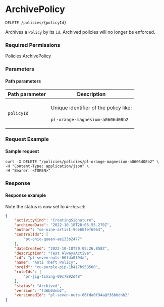 # ArchivePolicy

`DELETE /policies/{policyId}`

Archives a `Policy` by its `id`.  Archived policies will no longer be enforced.

### Required Permissions

Policies:ArchivePolicy

### Parameters <a href="#parameters.1" id="parameters.1"></a>

#### Path parameters <a href="#path-parameters" id="path-parameters"></a>

| Path parameter | Description                                                                                     |
| -------------- | ----------------------------------------------------------------------------------------------- |
| `policyId`     | <p>Unique identifier of the policy like:<br><br><code>pl-orange-magnesium-a0606d08b2</code></p> |

### Request Example <a href="#request-example.1" id="request-example.1"></a>

#### Sample request <a href="#sample-request" id="sample-request"></a>

```shell
curl -X DELETE "/policies/policies/pl-orange-magnesium-a0606d08b2" \
-H "Content-Type: application/json" \
-H "Bearer: <TOKEN>"
```

### Response <a href="#response" id="response"></a>

#### Response example <a href="#response-example" id="response-example"></a>

Note the status is now set to `Archived`:

```json
{
    "activityKind": "CreatingSignature",
    "archivedDate": "2022-10-18T20:05:55.270Z",
    "author": "oe-nine-artist-9de60fef6963",
    "controlIds": [
        "pc-ohio-queen-ae133b2477"
    ],
    "dateCreated": "2022-10-18T20:05:26.858Z",
    "description": "Test AlwaysActive",
    "id": "pl-seven-nuts-66fda0f94a",
    "name": "Anti Theft Policy",
    "orgId": "cu-purple-pip-1b417b958500",
    "ruleIds": [
        "pr-jig-timing-09c7892d48"
    ],
    "status": "Archived",
    "version": "f36b0dnb2",
    "versionedId": "pl-seven-nuts-66fda0f94a@f36b0dnb2"
}
```



